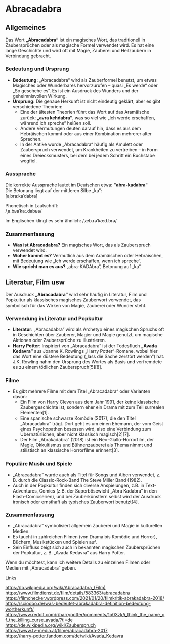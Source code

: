 # Abracadabra
## Allgemeines
Das Wort **„Abracadabra“** ist ein magisches Wort, das traditionell in Zaubersprüchen oder als magische Formel verwendet wird. Es hat eine lange Geschichte und wird oft mit Magie, Zauberei und Heilzaubern in Verbindung gebracht.

### Bedeutung und Ursprung
- **Bedeutung:** „Abracadabra“ wird als Zauberformel benutzt, um etwas Magisches oder Wunderbares hervorzurufen – quasi „Es werde“ oder „So geschehe es“. Es ist ein Ausdruck des Wunders und der geheimnisvollen Wirkung.
- **Ursprung:** Die genaue Herkunft ist nicht eindeutig geklärt, aber es gibt verschiedene Theorien:
  - Eine der ältesten Theorien führt das Wort auf das Aramäische zurück: **„avra kehdabra“**, was so viel wie „Ich werde erschaffen, während ich spreche“ heißen soll.
  - Andere Vermutungen deuten darauf hin, dass es aus dem Hebräischen kommt oder aus einer Kombination mehrerer alter Sprachen.
  - In der Antike wurde „Abracadabra“ häufig als Amulett oder Zauberspruch verwendet, um Krankheiten zu vertreiben – in Form eines Dreiecksmusters, bei dem bei jedem Schritt ein Buchstabe wegfiel.

### Aussprache
Die korrekte Aussprache lautet im Deutschen etwa:
**"abra-kadabra"**  
Die Betonung liegt auf der mittleren Silbe „ka“:  
[aˌbraːkaˈdabra]

Phonetisch in Lautschrift:  
/ˌa.bʁaˈkaː.dabʁa/

Im Englischen klingt es sehr ähnlich: /ˌæb.rəˈkæd.brə/

### Zusammenfassung
- **Was ist Abracadabra?** Ein magisches Wort, das als Zauberspruch verwendet wird.
- **Woher kommt es?** Vermutlich aus dem Aramäischen oder Hebräischen, mit Bedeutung wie „Ich werde erschaffen, wenn ich spreche“.
- **Wie spricht man es aus?** „abra-KADAbra“, Betonung auf „ka“.

## Literatur, Film usw

Der Ausdruck **„Abracadabra“** wird sehr häufig in Literatur, Film und Popkultur als klassisches magisches Zauberwort verwendet, das symbolisch für das Wirken von Magie, Zauberei oder Wunder steht.

### Verwendung in Literatur und Popkultur
- **Literatur**: „Abracadabra“ wird als Archetyp eines magischen Spruchs oft in Geschichten über Zauberer, Magier und Magie genutzt, um magische Aktionen oder Zaubersprüche zu illustrieren.
- **Harry Potter**: Inspiriert von „Abracadabra“ ist der Todesfluch **„Avada Kedavra“** aus Joanne K. Rowlings „Harry Potter“-Romane, wobei hier das Wort eine düstere Bedeutung („lass die Sache zerstört werden“) hat. J.K. Rowling nahm den Ursprung des Wortes als Basis und verfremdete es zu einem tödlichen Zauberspruch[5][8].

### Filme
- Es gibt mehrere Filme mit dem Titel „Abracadabra“ oder Varianten davon:
  - Ein Film von Harry Cleven aus dem Jahr 1991, der keine klassische Zaubergeschichte ist, sondern eher ein Drama mit zum Teil surrealen Elementen[1].
  - Eine spanische schwarze Komödie (2017), die den Titel „Abracadabra“ trägt. Dort geht es um einen Ehemann, der vom Geist eines Psychopathen besessen wird, also eine Verbindung zum Übernatürlichen, aber nicht klassisch magisch[2][7].
  - Der Film „Abrakadabra“ (2018) ist ein Neo-Giallo-Horrorfilm, der Magie, Okkultismus und Bühnenzauberei als Thema nimmt und stilistisch an klassische Horrorfilme erinnert[3].

### Populäre Musik und Spiele
- „Abracadabra“ wurde auch als Titel für Songs und Alben verwendet, z. B. durch die Classic-Rock-Band The Steve Miller Band (1982).
- Auch in der Popkultur finden sich diverse Anspielungen, z.B. in Text-Adventures, Comics (z.B. der Superbösewicht „Abra Kadabra“ in den Flash-Comicserien), und bei Zauberkünstlern selbst wird der Ausdruck ironisch oder ernsthaft als typisches Zauberwort benutzt[4].

### Zusammenfassung
- „Abracadabra“ symbolisiert allgemein Zauberei und Magie in kulturellen Medien.
- Es taucht in zahlreichen Filmen (von Drama bis Komödie und Horror), Büchern, Musikstücken und Spielen auf.
- Sein Einfluss zeigt sich auch in bekannten magischen Zaubersprüchen der Popkultur, z. B. „Avada Kedavra“ aus Harry Potter.

Wenn du möchtest, kann ich weitere Details zu einzelnen Filmen oder Medien mit „Abracadabra“ geben.

Links

https://lb.wikipedia.org/wiki/Abracadabra_(Film) \
https://www.filmdienst.de/film/details/583363/abracadabra \
https://filmchecker.wordpress.com/2021/01/20/filmkritik-abrakadabra-2018/ \
https://sciodoo.de/was-bedeutet-abrakadabra-definition-bedeutung-wortherkunft/ \
https://www.reddit.com/r/harrypotter/comments/1o03zk/i_think_the_name_of_the_killing_curse_avada/?tl=de \
https://de.wikipedia.org/wiki/Zauberspruch \
https://www.tv-media.at/filme/abracadabra-2017 \
https://harry-potter.fandom.com/de/wiki/Avada_Kedavra
